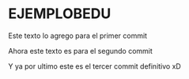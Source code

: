 # EJEMPLOBEDU
Este texto lo agrego para el primer commit

Ahora este texto es para el segundo commit

Y ya por ultimo este es el tercer commit definitivo xD